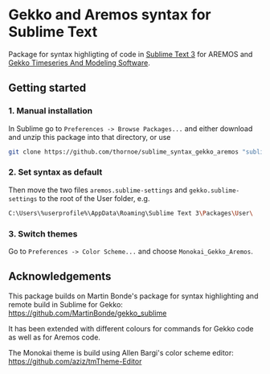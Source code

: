 # Gekko and Aremos syntax for Sublime Text
Package for syntax highligting of code in [Sublime Text 3](https://www.sublimetext.com/3) for AREMOS and [Gekko Timeseries And Modeling Software](https://github.com/thomsen67/GekkoTimeseries).

## Getting started

### 1. Manual installation
In Sublime go to ` Preferences -> Browse Packages... ` and either download and unzip this package into that directory, or use

``` bash
git clone https://github.com/thornoe/sublime_syntax_gekko_aremos "sublime-syntax-gekko-aremos"
```

### 2. Set syntax as default
Then move the two files ` aremos.sublime-settings ` and ` gekko.sublime-settings ` to the root of the User folder, e.g.

``` bash
C:\Users\%userprofile%\AppData\Roaming\Sublime Text 3\Packages\User\
```

### 3. Switch themes
Go to ` Preferences -> Color Scheme... ` and choose ` Monokai_Gekko_Aremos `.

## Acknowledgements
This package builds on Martin Bonde's package for syntax highlighting and remote build in Sublime for Gekko:
https://github.com/MartinBonde/gekko_sublime

It has been extended with different colours for commands for Gekko code as well as for Aremos code.

The Monokai theme is build using Allen Bargi's color scheme editor:
https://github.com/aziz/tmTheme-Editor
